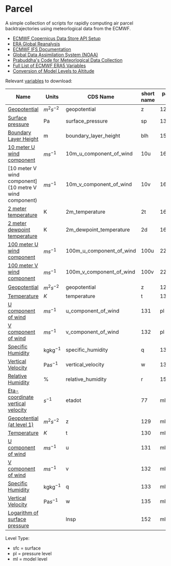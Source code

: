 # Parcel

A simple collection of scripts for rapidly computing air parcel backtrajectories using meteorlogical data from the ECMWF.


- [ECMWF Copernicus Data Store API Setup](https://cds.climate.copernicus.eu/api-how-to)
- [ERA Global Reanalysis](https://cds.climate.copernicus.eu/cdsapp#!/dataset/reanalysis-era5-complete?tab=form)
- [ECMWF IFS Documentation](https://www.ecmwf.int/en/publications/ifs-documentation)
- [Global Data Assimilation System (NOAA)](https://www.ncei.noaa.gov/access/metadata/landing-page/bin/iso?id=gov.noaa.ncdc:C00379)
- [Prabuddha's Code for Meteorlogical Data Collection](https://github.com/mi3nts/pmModeling/blob/main/modelTraining/src/meteo_AOD_openAQ_down.py)
- [Full List of ECMWF ERA5 Variables](https://confluence.ecmwf.int/display/CKB/ERA5%3A+data+documentation#ERA5:datadocumentation-Parameterlistings)
- [Conversion of Model Levels to Altitude]()

Relevant [variables](https://confluence.ecmwf.int/display/CKB/ERA5%3A+data+documentation#ERA5:datadocumentation-Parameterlistings) to download:

| Name | Units | CDS Name | short name | param id | level type |
| ------- | -- | ----- | --- | - | - |
| [Geopotential](https://apps.ecmwf.int/codes/grib/param-db/129) | $m^2 s^{-2}$ | geopotential | z | 129 | sfc |
| [Surface pressure](https://apps.ecmwf.int/codes/grib/param-db/134) | Pa | surface_pressure | sp | 134 | sfc |
| [Boundary Layer Height](https://apps.ecmwf.int/codes/grib/param-db/159) | m | boundary_layer_height | blh | 159 | sfc |
| [10 meter U wind component](https://apps.ecmwf.int/codes/grib/param-db/165) | $m s^{-1}$ | 10m_u_component_of_wind | 10u | 165 | sfc |
| [10 meter V wind component](10 metre V wind component) | $m s^{-1}$ | 10m_v_component_of_wind | 10v | 166 | sfc |
| [2 meter temperature](https://apps.ecmwf.int/codes/grib/param-db/167) | K | 2m_temperature | 2t | 167 | sfc |
| [2 meter dewpoint temperature](https://apps.ecmwf.int/codes/grib/param-db/168) | K | 2m_dewpoint_temperature | 2d | 168 | sfc |
| [100 meter U wind component](https://apps.ecmwf.int/codes/grib/param-db/228246) | $m s^{-1}$ | 100m_u_component_of_wind | 100u | 228246 | sfc |
| [100 meter V wind component](https://apps.ecmwf.int/codes/grib/param-db/228247) | $m s^{-1}$ | 100m_v_component_of_wind | 100v | 228247 | sfc |
| [Geopotential](https://codes.ecmwf.int/grib/param-db/129) | $m^{2} s^{-2}$ | geopotential | z | 129 | pl |
| [Temperature](https://codes.ecmwf.int/grib/param-db/130) | $K$ | temperature | t | 130 | pl |
| [U component of wind](https://codes.ecmwf.int/grib/param-db/131) | $m s^{-1}$ | u_component_of_wind | 131 | pl |
| [V component of wind](https://codes.ecmwf.int/grib/param-db/132) | $m s^{-1}$ | v_component_of_wind | 132 | pl |
| [Specific Humidity](https://codes.ecmwf.int/grib/param-db/133) | $\text{kg}\text{kg}^{-1}$ | specific_humidity | q | 133 | pl |
| [Vertical Velocity](https://codes.ecmwf.int/grib/param-db/135) | $\text{Pa} s^{-1}$ | vertical_velocity | w | 135 | pl |
| [Relative Humidity](https://codes.ecmwf.int/grib/param-db/157) | % | relative_humidity | r | 157 | pl |
| [Eta-coordinate vertical velocity](https://codes.ecmwf.int/grib/param-db/77) | $s^{-1}$ | etadot | 77 | ml |
| [Geopotential (at level 1)](https://codes.ecmwf.int/grib/param-db/129) | $m^2 s^{-2}$ | z | 129 | ml |
| [Temperature](https://codes.ecmwf.int/grib/param-db/130) | $K$ | t | 130 | ml |
| [U component of wind](https://codes.ecmwf.int/grib/param-db/131) | $m s^{-1}$ | u | 131 | ml |
| [V component of wind](https://codes.ecmwf.int/grib/param-db/132) | $m s^{-1}$ | v | 132 | ml |
| [Specific Humidity](https://codes.ecmwf.int/grib/param-db/133) | $\text{kg}\text{kg}^{-1}$ | q | 133 | ml |
| [Vertical Velocity](https://codes.ecmwf.int/grib/param-db/135) | $\text{Pa} s^{-1}$ | w | 135 | ml |
| [Logarithm of surface pressure](https://codes.ecmwf.int/grib/param-db/152) |  | lnsp | 152 | ml |



Level Type:
 - sfc = surface
 - pl = pressure level
 - ml = model level



